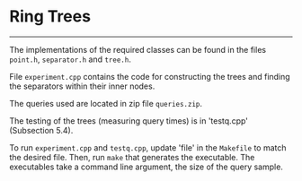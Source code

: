 # Ring Trees

---

The implementations of the required classes can be found in the files `point.h`, `separator.h` and `tree.h`.

File `experiment.cpp` contains the code for constructing the trees and finding the separators within their inner nodes.

The queries used are located in zip file `queries.zip`.

The testing of the trees (measuring query times) is in 'testq.cpp' (Subsection 5.4).

To run `experiment.cpp` and `testq.cpp`, update 'file' in the `Makefile` to match the desired file. Then, run `make` that generates the executable. The executables take a command line argument, the size of the query sample.
